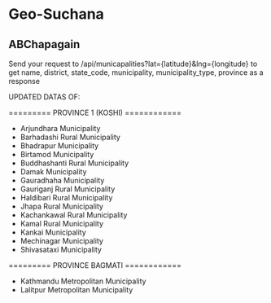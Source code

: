 # Geo-Suchana

## ABChapagain

Send your request to /api/municapalities?lat={latitude}&amp;lng={longitude} to get name, district, state_code, municipality, municipality_type, province as a response

UPDATED DATAS OF:

========= PROVINCE 1 (KOSHI) ============

- Arjundhara Municipality
- Barhadashi Rural Municipality
- Bhadrapur Municipality
- Birtamod Municipality
- Buddhashanti Rural Municipality
- Damak Municipality
- Gauradhaha Municipality
- Gauriganj Rural Municipality
- Haldibari Rural Municipality
- Jhapa Rural Municipality
- Kachankawal Rural Municipality
- Kamal Rural Municipality
- Kankai Municipality
- Mechinagar Municipality
- Shivasataxi Municipality

========= PROVINCE BAGMATI ============

- Kathmandu Metropolitan Municipality
- Lalitpur Metropolitan Municipality
